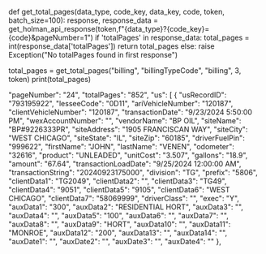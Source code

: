 def get_total_pages(data_type, code_key, data_key, code, token, batch_size=100):
    response, response_data = get_holman_api_response(token,f"{data_type}?{code_key}={code}&pageNumber=1")
    if 'totalPages' in response_data:
        total_pages = int(response_data['totalPages'])
        return total_pages
    else:
        raise Exception("No totalPages found in first response")

total_pages = get_total_pages("billing", "billingTypeCode", "billing", 3, token)
print(total_pages)



"pageNumber": "24",
    "totalPages": "852",
    "us": [
        {
            "usRecordID": "793195922",
            "lesseeCode": "0D11",
            "ariVehicleNumber": "120187",
            "clientVehicleNumber": "120187",
            "transactionDate": "9/23/2024 5:50:00 PM",
            "wexAccountNumber": "",
            "vendorName": "BP OIL",
            "siteName": "BP#9226333PR",
            "siteAddress": "1905 FRANCISCAN WAY",
            "siteCity": "WEST CHICAGO",
            "siteState": "IL",
            "siteZip": "60185",
            "driverFuelPin": "999622",
            "firstName": "JOHN",
            "lastName": "VENEN",
            "odometer": "32616",
            "product": "UNLEADED",
            "unitCost": "3.507",
            "gallons": "18.9",
            "amount": "67.64",
            "transactionLoadDate": "9/25/2024 12:00:00 AM",
            "transactionString": "20240923175000",
            "division": "TG",
            "prefix": "5806",
            "clientData1": "TG2049",
            "clientData2": "",
            "clientData3": "TG49",
            "clientData4": "9051",
            "clientData5": "9105",
            "clientData6": "WEST CHICAGO",
            "clientData7": "58069999",
            "driverClass": "",
            "exec": "Y",
            "auxData1": "300",
            "auxData2": "RESIDENTIAL HORT",
            "auxData3": "",
            "auxData4": "",
            "auxData5": "100",
            "auxData6": "",
            "auxData7": "",
            "auxData8": "",
            "auxData9": "HORT",
            "auxData10": "",
            "auxData11": "MONROE",
            "auxData12": "200",
            "auxData13": "",
            "auxData14": "",
            "auxDate1": "",
            "auxDate2": "",
            "auxDate3": "",
            "auxDate4": ""
        },
